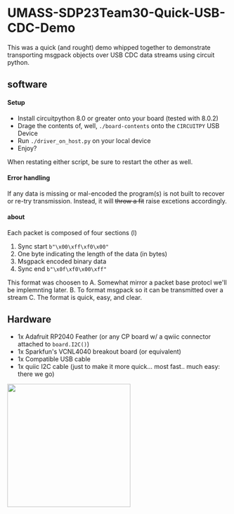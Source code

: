 # UMASS-SDP23Team30-Quick-USB-CDC-Demo

This was a quick (and rought) demo whipped together to demonstrate transporting msgpack objects over USB CDC data streams using circuit python.

## software

#### Setup
- Install circuitpython 8.0 or greater onto your board (tested with 8.0.2)
- Drage the contents of, well,  `./board-contents` onto the `CIRCUITPY` USB Device
- Run `./driver_on_host.py` on your local device
- Enjoy?

When restating either script, be sure to restart the other as well.

#### Error handling
If any data is missing or mal-encoded the program(s) is not built to recover or re-try transmission. Instead, it will ~~throw a fit~~ raise excetions accordingly.

#### about
Each packet is composed of four sections (l)
1. Sync start `b"\x00\xff\xf0\x00"`
1. One byte indicating the length of the data (in bytes)
1. Msgpack encoded binary data
1. Sync end `b"\x0f\xf0\x00\xff"`

This format was choosen to
A. Somewhat mirror a packet base protocl we'll be implemnting later.
B. To format msgpack so it can be transmitted over a stream
C. The format is quick, easy, and clear.

## Hardware
- 1x Adafruit RP2040 Feather (or any CP board w/ a qwiic connector attached to `board.I2C()`)
- 1x Sparkfun's VCNL4040 breakout board (or equivalent)
- 1x Compatible USB cable 
- 1x quiic I2C cable (just to make it more quick... most fast.. much easy: there we go)


<img src="https://user-images.githubusercontent.com/39284876/219295642-8ef15731-eaa0-4e73-b0dc-da34b8b81d20.jpeg" style="width: 20em; ">
